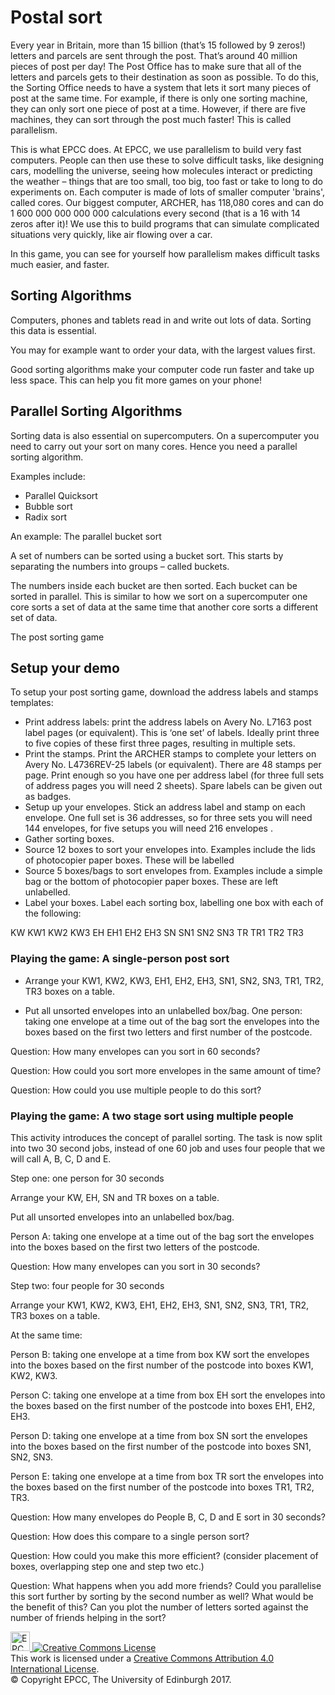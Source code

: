 # Postal sort

Every year in Britain, more than 15 billion (that’s 15 followed by 9
zeros!) letters and parcels are sent through the post. That’s around
40 million pieces of post per day! The Post Office has to make sure
that all of the letters and parcels gets to their destination as soon
as possible. To do this, the Sorting Office needs to have a system
that lets it sort many pieces of post at the same time. For example,
if there is only one sorting machine, they can only sort one piece of
post at a time. However, if there are five machines, they can sort
through the post much faster! This is called parallelism.

This is what EPCC does. At EPCC, we use parallelism to build very fast
computers. People can then use these to solve difficult tasks, like
designing cars, modelling the universe, seeing how molecules interact
or predicting the weather – things that are too small, too big, too
fast or take to long to do experiments on. Each computer is made of
lots of smaller computer 'brains', called cores. Our biggest computer,
ARCHER, has 118,080 cores and can do 1 600 000 000 000 000
calculations every second (that is a 16 with 14 zeros after it)! We
use this to build programs that can simulate complicated situations
very quickly, like air flowing over a car.

In this game, you can see for yourself how parallelism makes difficult
tasks much easier, and faster.

## Sorting Algorithms

Computers, phones and tablets read in and write out lots of
data. Sorting this data is essential.

You may for example want to order your data, with the largest values
first.

Good sorting algorithms make your computer code run faster and take up
less space. This can help you fit more games on your phone!

## Parallel Sorting Algorithms

Sorting data is also essential on supercomputers. On a supercomputer
you need to carry out your sort on many cores. Hence you need a
parallel sorting algorithm.

Examples include:

* Parallel Quicksort
* Bubble sort 
* Radix sort

An example: The parallel bucket sort

A set of numbers can be sorted using a bucket sort. This starts by
separating the numbers into groups – called buckets.

The numbers inside each bucket are then sorted. Each bucket can be
sorted in parallel. This is similar to how we sort on a supercomputer
one core sorts a set of data at the same time that another core sorts
a different set of data.

The post sorting game

## Setup your demo

To setup your post sorting game, download the address labels and
stamps templates:


* Print address labels: print the address labels on Avery No. L7163
  post label pages (or equivalent). This is ‘one set’ of
  labels. Ideally print three to five copies of these first three
  pages, resulting in multiple sets.
* Print the stamps. Print the ARCHER stamps to complete your letters
  on Avery No. L4736REV-25 labels (or equivalent). There are 48 stamps
  per page. Print enough so you have one per address label (for three
  full sets of address pages you will need 2 sheets). Spare labels can
  be given out as badges.
* Setup up your envelopes. Stick an address label and stamp on each
  envelope. One full set is 36 addresses, so for three sets you will
  need 144 envelopes, for five setups you will need 216 envelopes .
* Gather sorting boxes.
* Source 12 boxes to sort your envelopes into. Examples include the
  lids of photocopier paper boxes. These will be labelled
* Source 5 boxes/bags to sort envelopes from. Examples include a
  simple bag or the bottom of photocopier paper boxes. These are left
  unlabelled.
* Label your boxes. Label each sorting box, labelling one box with
  each of the following:

KW
KW1
KW2
KW3
EH
EH1
EH2
EH3
SN
SN1
SN2
SN3
TR
TR1
TR2
TR3

### Playing the game: A single-person post sort

* Arrange your KW1, KW2, KW3, EH1, EH2, EH3, SN1, SN2, SN3, TR1, TR2,
  TR3 boxes on a table.

* Put all unsorted envelopes into an unlabelled box/bag.  One person:
  taking one envelope at a time out of the bag sort the envelopes into
  the boxes based on the first two letters and first number of the
  postcode.

Question: How many envelopes can you sort in 60 seconds? 

Question: How could you sort more envelopes in the same amount of time? 

Question: How could you use multiple people to do this sort?

### Playing the game: A two stage sort using multiple people

This activity introduces the concept of parallel sorting. The task is
now split into two 30 second jobs, instead of one 60 job and uses four
people that we will call A, B, C, D and E.

Step one: one person for 30 seconds

Arrange your KW, EH, SN and TR boxes on a table.

Put all unsorted envelopes into an unlabelled box/bag.

Person A: taking one envelope at a time out of the bag sort the
envelopes into the boxes based on the first two letters of the
postcode.

Question: How many envelopes can you sort in 30 seconds? 

Step two: four people for 30 seconds

Arrange your KW1, KW2, KW3, EH1, EH2, EH3, SN1, SN2, SN3, TR1, TR2,
TR3 boxes on a table.

At the same time:

Person B: taking one envelope at a time from box KW sort the envelopes
into the boxes based on the first number of the postcode into boxes
KW1, KW2, KW3.

Person C: taking one envelope at a time from box EH sort the envelopes
into the boxes based on the first number of the postcode into boxes
EH1, EH2, EH3.

Person D: taking one envelope at a time from box SN sort the envelopes
into the boxes based on the first number of the postcode into boxes
SN1, SN2, SN3.

Person E: taking one envelope at a time from box TR sort the envelopes
into the boxes based on the first number of the postcode into boxes
TR1, TR2, TR3.

Question: How many envelopes do People B, C, D and E sort in 30 seconds? 

Question: How does this compare to a single person sort?

Question: How could you make this more efficient? (consider placement
of boxes, overlapping step one and step two etc.)

Question: What happens when you add more friends? Could you
parallelise this sort further by sorting by the second number as well?
What would be the benefit of this? Can you plot the number of letters
sorted against the number of friends helping in the sort?

<a href="http://www.epcc.ed.ac.uk">
<img alt="EPCC logo" src="https://www.epcc.ed.ac.uk/sites/all/themes/epcc/images/epcc-logo.png" height="31"/>
</a>
<a rel="license" href="http://creativecommons.org/licenses/by/4.0/">
<img alt="Creative Commons License" style="border-width:0" src="https://i.creativecommons.org/l/by/4.0/88x31.png" />
</a><br />
This work is licensed under a <a rel="license" href="http://creativecommons.org/licenses/by/4.0/">
Creative Commons Attribution 4.0 International License</a>.<br/>
&copy; Copyright EPCC, The University of Edinburgh 2017.
